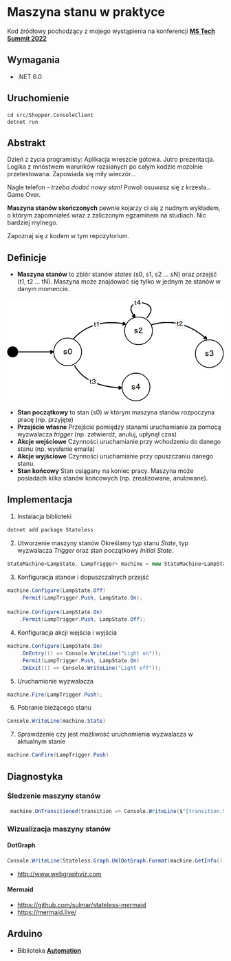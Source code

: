 # Maszyna stanu w praktyce
Kod źródłowy pochodzący z mojego wystąpienia na konferencji [**MS Tech Summit 2022**](https://mstechsummit.pl)


## Wymagania
- .NET 6.0

## Uruchomienie

```
cd src/Shopper.ConsoleClient
dotnet run
```

## Abstrakt
Dzień z życia programisty:
Aplikacja wreszcie gotowa. Jutro prezentacja. Logika z mnóstwem warunków rozsianych po całym kodzie mozolnie przetestowana. Zapowiada się miły wieczór... 

Nagle telefon - _trzeba dodać nowy stan!_ Powoli osuwasz się z krzesła... Game Over. 

**Maszyna stanów skończonych** pewnie kojarzy ci się z nudnym wykładem, o którym zapomniałeś wraz z zaliczonym egzaminem na studiach. Nic bardziej mylnego. 

Zapoznaj się z kodem w tym repozytorium.

## Definicje
- **Maszyna stanów** to zbiór stanów _states_ (s0, s1, s2 ... sN) oraz przejść (t1, t2 ... tN). 
Maszyna może znajdować się tylko w jednym ze stanów w danym momencie.

![State machine abstract](drafts/abstract-finite-state-machine.png)



- **Stan początkowy**  to stan (s0) w którym maszyna stanów rozpoczyna pracę (np. przyjęte)
- **Przejście własne** Przejście pomiędzy stanami uruchamianie za pomocą wyzwalacza _trigger_ (np. zatwierdź, anuluj, upłynął czas)
- **Akcje wejściowe** Czynności uruchamianie przy wchodzeniu do danego stanu (np. wysłanie emaila)
- **Akcje wyjściowe** Czynności uruchamianie przy opuszczaniu danego stanu.
- **Stan końcowy** Stan osiągany na koniec pracy. Maszyna może posiadach kilka stanów końcowych (np. zrealizowane, anulowane).


## Implementacja
1. Instalacja biblioteki
~~~ bash
dotnet add package Stateless
~~~

2. Utworzenie maszyny stanów
Określamy typ stanu _State_, typ wyzwalacza _Trigger_ oraz stan początkowy _Initial State_.
~~~ csharp
StateMachine<LampState, LampTrigger> machine = new StateMachine<LampState, LampTrigger>(LampState.Off);
~~~

3. Konfiguracja stanów i dopuszczalnych przejść
~~~ csharp
machine.Configure(LampState.Off)
    .Permit(LampTrigger.Push, LampState.On);

machine.Configure(LampState.On)
    .Permit(LampTrigger.Push, LampState.Off);
~~~

4. Konfiguracja akcji wejścia i wyjścia
~~~ csharp
machine.Configure(LampState.On)
    .OnEntry(() => Console.WriteLine("Light on"));
    .Permit(LampTrigger.Push, LampState.On)
    .OnExit(() => Console.WriteLine("Light off"));
~~~

5. Uruchamionie wyzwalacza
~~~ csharp
machine.Fire(LampTrigger.Push);
~~~

6. Pobranie bieżącego stanu
~~~ csharp
Console.WriteLine(machine.State)
~~~

7. Sprawdzenie czy jest możliwość uruchomienia wyzwalacza w aktualnym stanie
~~~ csharp
machine.CanFire(LampTrigger.Push)
~~~

## Diagnostyka

### Śledzenie maszyny stanów   
~~~ csharp
 machine.OnTransitioned(transition => Console.WriteLine($"{transition.Source} -> {transition.Destination}"));
~~~  

### Wizualizacja maszyny stanów

#### DotGraph
~~~ csharp
Console.WriteLine(Stateless.Graph.UmlDotGraph.Format(machine.GetInfo()));
~~~
- http://www.webgraphviz.com

#### Mermaid
- https://github.com/sulmar/stateless-mermaid
- https://mermaid.live/
 
## Arduino
- Biblioteka [**Automation**](https://github.com/tinkerspy/Automaton/wiki)
